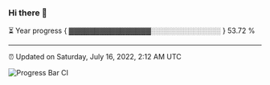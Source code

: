 ### Hi there 👋

⏳ Year progress { ▓▓▓▓▓▓▓▓▓▓▓▓▓▓▓▓░░░░░░░░░░░░░░ } 53.72 %

---

⏰ Updated on Saturday, July 16, 2022, 2:12 AM UTC

![Progress Bar CI](https://github.com/arthurbuhl/arthurbuhl/workflows/Progress%20Bar%20CI/badge.svg)
